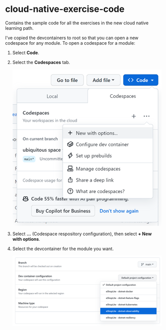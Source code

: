 # cloud-native-exercise-code
Contains the sample code for all the exercises in the new cloud native learning path.

I've copied the devcontainers to root so that you can open a new codespace for any module. To open a codespace for a module:

1. Select **Code**.
2. Select the **Codespaces** tab.
   
   <img src="/codespace-with-options.png" width="500" alt="A screenshot showing the New with options menu."/>
   
4. Select **...** (Codespace respository configuration), then select **+ New with options**.
5. Select the devcontainer for the module you want.
   
   <img src="/choose-dev-container.png" width="800" alt="A screenshot showing the devcontainer." />
   
